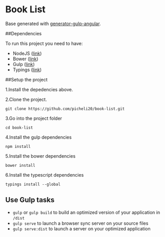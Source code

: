 # Book List
Base generated with [generator-gulp-angular](https://github.com/Swiip/generator-gulp-angular).

##Dependencies

To run this project you need to have:

* NodeJS ([link](https://nodejs.org/))
* Bower ([link](http://bower.io/))
* Gulp ([link](http://gulpjs.com/))
* Typings ([link](https://www.npmjs.com/package/typings))


##Setup the project

1.Install the depedencies above.

2.Clone the project.
```
git clone https://github.com/picheli20/book-list.git
```

3.Go into the project folder
```
cd book-list
```

4.Install the gulp dependencies
```
npm install
```

5.Install the bower dependencies
```
bower install
```

6.Install the typescript dependencies
```
typings install --global
```

## Use Gulp tasks

* `gulp` or `gulp build` to build an optimized version of your application in `/dist`
* `gulp serve` to launch a browser sync server on your source files
* `gulp serve:dist` to launch a server on your optimized application

